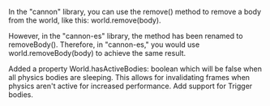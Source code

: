 <!-- remove() ==> removeBody() -->

In the "cannon" library, you can use the remove() method to remove a body from the world, like this: world.remove(body).

However, in the "cannon-es" library, the method has been renamed to removeBody(). Therefore, in "cannon-es," you would use world.removeBody(body) to achieve the same result.

<!-- World.hasActiveBodies: boolean -->

Added a property World.hasActiveBodies: boolean which will be false when all physics bodies are sleeping. This allows for invalidating frames when physics aren't active for increased performance.
Add support for Trigger bodies.
